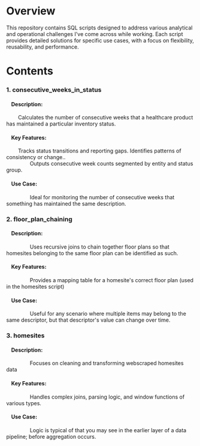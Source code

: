 
# Overview
This repository contains SQL scripts designed to address various analytical and operational challenges I've come across while working. Each script provides detailed solutions for specific use cases, with a focus on flexibility, reusability, and performance.

# Contents
### 1. consecutive_weeks_in_status
   #### &nbsp;&nbsp;&nbsp;&nbsp;Description:
   &nbsp;&nbsp;&nbsp;&nbsp;&nbsp;&nbsp;&nbsp;&nbsp;Calculates the number of consecutive weeks that a healthcare product has maintained a particular inventory status.
   #### &nbsp;&nbsp;&nbsp;&nbsp;Key Features:
   &nbsp;&nbsp;&nbsp;&nbsp;&nbsp;&nbsp;&nbsp;&nbsp;Tracks status transitions and reporting gaps. Identifies patterns of consistency or change..<br>
   &nbsp;&nbsp;&nbsp;&nbsp;&nbsp;&nbsp;&nbsp;&nbsp;&nbsp;&nbsp;&nbsp;&nbsp;&nbsp;&nbsp;&nbsp;&nbsp;Outputs consecutive week counts segmented by entity and status group.
   #### &nbsp;&nbsp;&nbsp;&nbsp;Use Case:
   &nbsp;&nbsp;&nbsp;&nbsp;&nbsp;&nbsp;&nbsp;&nbsp;&nbsp;&nbsp;&nbsp;&nbsp;&nbsp;&nbsp;&nbsp;&nbsp;Ideal for monitoring the number of consecutive weeks that something has maintained the same description.
### 2. floor_plan_chaining
   #### &nbsp;&nbsp;&nbsp;&nbsp;Description:
   &nbsp;&nbsp;&nbsp;&nbsp;&nbsp;&nbsp;&nbsp;&nbsp;&nbsp;&nbsp;&nbsp;&nbsp;&nbsp;&nbsp;&nbsp;&nbsp;Uses recursive joins to chain together floor plans so that homesites belonging to the same floor plan can be identified as such.
   #### &nbsp;&nbsp;&nbsp;&nbsp;Key Features:
   &nbsp;&nbsp;&nbsp;&nbsp;&nbsp;&nbsp;&nbsp;&nbsp;&nbsp;&nbsp;&nbsp;&nbsp;&nbsp;&nbsp;&nbsp;&nbsp;Provides a mapping table for a homesite's correct floor plan (used in the homesites script)
   #### &nbsp;&nbsp;&nbsp;&nbsp;Use Case:
   &nbsp;&nbsp;&nbsp;&nbsp;&nbsp;&nbsp;&nbsp;&nbsp;&nbsp;&nbsp;&nbsp;&nbsp;&nbsp;&nbsp;&nbsp;&nbsp;Useful for any scenario where multiple items may belong to the same descriptor, but that descriptor's value can change over time.
### 3. homesites
   #### &nbsp;&nbsp;&nbsp;&nbsp;Description:
   &nbsp;&nbsp;&nbsp;&nbsp;&nbsp;&nbsp;&nbsp;&nbsp;&nbsp;&nbsp;&nbsp;&nbsp;&nbsp;&nbsp;&nbsp;&nbsp;Focuses on cleaning and transforming webscraped homesites data
   #### &nbsp;&nbsp;&nbsp;&nbsp;Key Features:
   &nbsp;&nbsp;&nbsp;&nbsp;&nbsp;&nbsp;&nbsp;&nbsp;&nbsp;&nbsp;&nbsp;&nbsp;&nbsp;&nbsp;&nbsp;&nbsp;Handles complex joins, parsing logic, and window functions of various types.
   #### &nbsp;&nbsp;&nbsp;&nbsp;Use Case:
   &nbsp;&nbsp;&nbsp;&nbsp;&nbsp;&nbsp;&nbsp;&nbsp;&nbsp;&nbsp;&nbsp;&nbsp;&nbsp;&nbsp;&nbsp;&nbsp;Logic is typical of that you may see in the earlier layer of a data pipeline; before aggregation occurs.
